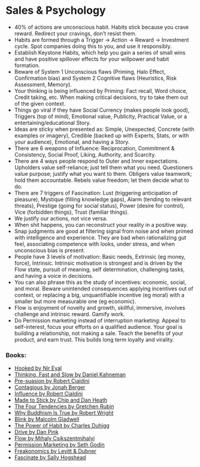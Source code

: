 # Sales & Psychology

- 40% of actions are unconscious habit. Habits stick because you crave reward. Redirect your cravings, don't resist them.
- Habits are formed through a Trigger -> Action -> Reward -> Investment cycle. Spot companies doing this to you, and use it responsibly.
- Establish Keystone Habits, which help you gain a series of small wins and have positive spillover effects for your willpower and habit formation.
- Beware of System 1 Unconscious flaws (Priming, Halo Effect, Confirmation bias) and System 2 Cognitive flaws (Heuristics, Risk Assessment, Memory).
- Your thinking is being influenced by Priming: Fact recall, Word choice, Credit taking, etc. When making critical decisions, try to take them out of the given context.
- Things go viral if they have Social Currency (makes people look good), Triggers (top of mind), Emotional value, Publicity, Practical Value, or a entertaining/educational Story.
- Ideas are sticky when presented as: Simple, Unexpected, Concrete (with examples or imagery), Credible (backed up with Experts, Stats, or with your audience), Emotional, and having a Story.
- There are 6 weapons of Influence: Reciprocation, Commitment & Consistency, Social Proof, Liking, Authority, and Scarcity.
- There are 4 ways people respond to Outer and Inner expectations. Upholders value self-reliance; just tell them what you need. Questioners value purpose; justify what you want to them. Obligers value teamwork; hold them accountable. Rebels value freedom; let them decide what to do.
- There are 7 triggers of Fascination: Lust (triggering anticipation of pleasure), Mystique (filling knowledge gaps), Alarm (tending to relevant threats), Prestige (going for social status), Power (desire for control), Vice (forbidden things), Trust (familiar things).
- We justify our actions, not vice versa.
- When shit happens, you can reconstruct your reality in a positive way.
- Snap judgments are good at filtering signal from noise and when primed with intelligence and experience. They are bad when rationalizing gut feel, associating competence with looks, under stress, and when unconscious bias is present.
- People have 3 levels of motivation: Basic needs, Extrinsic (eg money, force), Intrinsic. Intrinsic motivation is strongest and is driven by the Flow state, pursuit of meaning, self determination, challenging tasks, and having a voice in decisions. 
- You can also phrase this as the study of incentives: economic, social, and moral. Beware unintended consequences applying incentives out of context, or replacing a big, unquantifiable incentive (eg moral) with a smaller but more measurable one (eg economic).
- Flow is enjoyment of novelty and growth, skillful, immersive, involves challenge and intrinsic reward. Gamify work.
- Do Permission marketing instead of interruption marketing: Appeal to self-interest, focus your efforts on a qualified audience. Your goal is building a relationship, not making a sale. Teach the benefits of your product, and earn trust. This builds long term loyalty and virality.

### Books:

- [Hooked by Nir Eyal](https://twitter.com/swyx/status/948129498473443328)
- [Thinking, Fast and Slow by Daniel Kahneman](https://twitter.com/swyx/status/949695448196902912)
- [Pre-suasion by Robert Cialdini](https://twitter.com/swyx/status/950313239233028096)
- [Contagious by Jonah Berger](https://twitter.com/swyx/status/955492366940389376)
- [Influence by Robert Cialdini](https://twitter.com/swyx/status/957875794268819456)
- [Made to Stick by Chip and Dan Heath](https://twitter.com/swyx/status/959829699496169474)
- [The Four Tendencies by Gretchen Rubin](https://twitter.com/swyx/status/964185050802769921)
- [Why Buddhism Is True by Robert Wright](https://twitter.com/swyx/status/964193985530036224)
- [Blink by Malcolm Gladwell](https://twitter.com/swyx/status/964256017407184896)
- [The Power of Habit by Charles Duhigg](https://twitter.com/swyx/status/965974707144151040)
- [Drive by Dan Pink](https://twitter.com/swyx/status/968692205195087872)
- [Flow by Mihaly Csikszentmihalyi](https://twitter.com/swyx/status/977328433217732608)
- [Permission Marketing by Seth Godin](https://twitter.com/swyx/status/977743034052947968)
- [Freakonomics by Levitt & Dubner](https://twitter.com/swyx/status/979608467232182272)
- [Fascinate by Sally Hogshead](https://twitter.com/swyx/status/980277366579703808)
